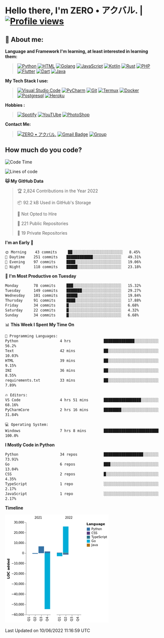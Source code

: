# **Hello there**, I'm ZERO • アクバル. | [![Profile views](https://gpvc.arturio.dev/Ryomen-Sukuna)](https://github.com/Ryomen-Sukuna)

## 👦 **About me**:

**Language and Framework I'm learning, at least interested in learning them:**

> [![Python](https://badges.aleen42.com/src/python.svg)](https://python.org)
> [![HTML](https://img.shields.io/badge/-HTML-%232c3e50?style=flat&logo=php)](https://whatwg.org)
> [![Golang](https://badges.aleen42.com/src/golang.svg)](https://golang.org)
> [![JavaScript](https://badges.aleen42.com/src/javascript.svg)](https://nodejs.org)
> [![Kotlin](https://badges.aleen42.com/src/kotlin.svg)](https://kotlinlang.org)
> [![Rust](https://img.shields.io/badge/-rust-%232c3e50?style=flat&logo=rust)](https://rust-lang.org)
> [![PHP](https://img.shields.io/badge/-php-%232c3e50?style=flat&logo=php)](https://www.php.net)
> [![Flutter](https://img.shields.io/badge/-flutter-%232c3e50?style=flat&logo=flutter)](https://flutter.dev)
> [![Dart](https://img.shields.io/badge/-dart-%232c3e50?style=flat&logo=dart)](https://dart.dev)
> [![Java](https://badges.aleen42.com/src/java.svg)](https://www.java.com/en)

**My Tech Stack I use:**

> [![Visual Studio Code](https://badges.aleen42.com/src/visual_studio_code.svg)](https://code.visualstudio.com)
> [![PyCharm](https://img.shields.io/badge/-pycharm-%23007ACC?style=flat&logo=pycharm&logoColor=black&color=black&labelColor=green)](https://www.jetbrains.com/pycharm)
> [![Git](https://img.shields.io/badge/-Git-%23F05032?style=flat&logo=git&logoColor=%23ffffff)](https://git-scm.com)
> [![Termux](https://img.shields.io/badge/-Termux-%232c3e50?style=flat&logo=typescript)](https://termux.com)
> [![Docker](https://badges.aleen42.com/src/docker.svg)](https://www.docker.com/)
> [![Postgresql](https://img.shields.io/badge/-Postgresql-%232c3e50?style=flat&logo=postgresql)](https://postgresql.org)
> [![Heroku](https://img.shields.io/badge/-Heroku-purple?style=flat&logo=heroku)](https://heroku.com)

**Hobbies :**

> [![Spotify](https://badges.aleen42.com/src/spotify.svg)](https://spotify.com)
> [![YouTUbe](https://badges.aleen42.com/src/youtube.svg)](https://spotify.com)
> [![PhotoShop](https://badges.aleen42.com/src/photoshop.svg)](https://www.adobe.com/products/photoshop.html)

**Contact Me:**

> [![ZERO • アクバル.](https://badges.aleen42.com/src/telegram.svg)](https://t.me/Anomaliii)
> [![Gmail Badge](https://img.shields.io/badge/-ryomensukuna83@gmail.com-c14438?style=flat&logo=Gmail&logoColor=white)](https://ryomensukuna83@gmail.com)
> [![Group](https://img.shields.io/badge/dynamic/json?logo=telegram&label=%40RandomAnimeIndonesia&labelColor=282c34&suffix=+members&color=2CA5E0&query=%24.data.totalSubs&url=https%3A%2F%2Fapi.spencerwoo.com%2Fsubstats%2F%3Fsource%3Dtelegram%26queryKey%3DGrup_Anime_Random&longCache=true%22)](https://t.me/Grup_Anime_Random)
 

## **How much do you code?**

<!--START_SECTION:waka-->
![Code Time](http://img.shields.io/badge/Code%20Time-213%20hrs%2018%20mins-blue)

![Lines of code](https://img.shields.io/badge/From%20Hello%20World%20I%27ve%20Written--25%20Thousand%20lines%20of%20code-blue)

**🐱 My GitHub Data** 

> 🏆 2,824 Contributions in the Year 2022
 > 
> 📦 92.2 kB Used in GitHub's Storage 
 > 
> 🚫 Not Opted to Hire
 > 
> 📜 221 Public Repositories 
 > 
> 🔑 19 Private Repositories  
 > 
**I'm an Early 🐤** 

```text
🌞 Morning    43 commits     ██░░░░░░░░░░░░░░░░░░░░░░░   8.45% 
🌆 Daytime    251 commits    ████████████░░░░░░░░░░░░░   49.31% 
🌃 Evening    97 commits     ████░░░░░░░░░░░░░░░░░░░░░   19.06% 
🌙 Night      118 commits    █████░░░░░░░░░░░░░░░░░░░░   23.18%

```
📅 **I'm Most Productive on Tuesday** 

```text
Monday       78 commits     ███░░░░░░░░░░░░░░░░░░░░░░   15.32% 
Tuesday      149 commits    ███████░░░░░░░░░░░░░░░░░░   29.27% 
Wednesday    101 commits    █████░░░░░░░░░░░░░░░░░░░░   19.84% 
Thursday     91 commits     ████░░░░░░░░░░░░░░░░░░░░░   17.88% 
Friday       34 commits     █░░░░░░░░░░░░░░░░░░░░░░░░   6.68% 
Saturday     22 commits     █░░░░░░░░░░░░░░░░░░░░░░░░   4.32% 
Sunday       34 commits     █░░░░░░░░░░░░░░░░░░░░░░░░   6.68%

```


📊 **This Week I Spent My Time On** 

```text
💬 Programming Languages: 
Python                   4 hrs               ██████████████░░░░░░░░░░░   56.2% 
Text                     42 mins             ██░░░░░░░░░░░░░░░░░░░░░░░   10.03% 
HTML                     39 mins             ██░░░░░░░░░░░░░░░░░░░░░░░   9.15% 
INI                      36 mins             ██░░░░░░░░░░░░░░░░░░░░░░░   8.55% 
requirements.txt         33 mins             ██░░░░░░░░░░░░░░░░░░░░░░░   7.89%

🔥 Editors: 
VS Code                  4 hrs 51 mins       █████████████████░░░░░░░░   68.16% 
PyCharmCore              2 hrs 16 mins       ████████░░░░░░░░░░░░░░░░░   31.84%

💻 Operating System: 
Windows                  7 hrs 8 mins        █████████████████████████   100.0%

```

**I Mostly Code in Python** 

```text
Python                   34 repos            ██████████████████░░░░░░░   73.91% 
Go                       6 repos             ███░░░░░░░░░░░░░░░░░░░░░░   13.04% 
CSS                      2 repos             █░░░░░░░░░░░░░░░░░░░░░░░░   4.35% 
TypeScript               1 repo              ░░░░░░░░░░░░░░░░░░░░░░░░░   2.17% 
JavaScript               1 repo              ░░░░░░░░░░░░░░░░░░░░░░░░░   2.17%

```


**Timeline**

![Chart not found](https://raw.githubusercontent.com/Ryomen-Sukuna/Ryomen-Sukuna/master/charts/bar_graph.png) 


 Last Updated on 10/06/2022 11:16:59 UTC
<!--END_SECTION:waka-->
